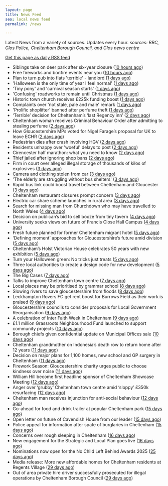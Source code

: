 ```yaml
---
layout: page
title: News Feed
seo: local news feed
permalink: /news

---
```


Latest News from a variety of sources. Updates every hour.
_sources: BBC, Glos Police, Cheltenham Borough Council, and Glos news centre_

[Get this page as daily RSS feed](/daily.rss)

<!-- news_marker starts -->
- Siblings take on deer park after six-year closure ([10 hours ago](https://www.bbc.com/news/articles/cdegr0wl8d5o?at_medium=RSS&at_campaign=rss))
- Free fireworks and bonfire events near you ([10 hours ago](https://www.bbc.com/news/articles/cx2pjk27ryvo?at_medium=RSS&at_campaign=rss))
- Plan to turn pub into flats 'terrible' - landlord ([1 days ago](https://www.bbc.com/news/articles/cpq1509ndryo?at_medium=RSS&at_campaign=rss))
- 'Halloween is the only time of year I feel normal' ([1 days ago](https://www.bbc.com/news/videos/c1j8z65k7d2o?at_medium=RSS&at_campaign=rss))
- 'Tiny pony' and 'carnival season starts' ([1 days ago](https://www.bbc.com/news/articles/cg4329466dqo?at_medium=RSS&at_campaign=rss))
- 'Confusing' roadworks to remain until Christmas ([1 days ago](https://www.bbc.com/news/articles/c993ggnvg7lo?at_medium=RSS&at_campaign=rss))
- Historic town church receives £225k funding boost ([1 days ago](https://www.bbc.com/news/articles/cn40wlxlv2go?at_medium=RSS&at_campaign=rss))
- Complaints over 'not stale, pale and male' remark ([1 days ago](https://www.bbc.com/news/articles/c874y44z748o?at_medium=RSS&at_campaign=rss))
- 'Prolific shoplifter' banned after perfume theft ([1 days ago](https://www.bbc.com/news/articles/cd0477zxpnro?at_medium=RSS&at_campaign=rss))
- ‘Terrible’ decision for Cheltenham’s ‘last Regency inn’ ([2 days ago](https://gloucesternewscentre.co.uk/terrible-decision-for-cheltenhams-last-regency-inn/))
- Cheltenham woman receives Criminal Behaviour Order after admitting to stealing perfume ([2 days ago](https://gloucesternewscentre.co.uk/cheltenham-woman-receives-criminal-behaviour-order-after-admitting-to-stealing-perfume/))
- How Gloucestershire MPs voted for Nigel Farage’s proposal for UK to leave ECHR ([2 days ago](https://gloucesternewscentre.co.uk/how-gloucestershire-mps-voted-for-nigel-farages-proposal-for-uk-to-leave-echr/))
- Pedestrian dies after crash involving HGV ([2 days ago](https://www.bbc.com/news/articles/c62elxgj0y9o?at_medium=RSS&at_campaign=rss))
- Residents unhappy over 'woeful' delays to post ([2 days ago](https://www.bbc.com/news/articles/cyv8n0v8pq6o?at_medium=RSS&at_campaign=rss))
- Cirencester half marathon: what you need to know ([2 days ago](https://www.bbc.com/news/articles/c1e302gg77yo?at_medium=RSS&at_campaign=rss))
- Thief jailed after ignoring shop bans ([2 days ago](https://www.bbc.com/news/articles/c04gr0xl7p2o?at_medium=RSS&at_campaign=rss))
- Firm in court over alleged illegal storage of thousands of kilos of explosives ([3 days ago](https://gloucesternewscentre.co.uk/firm-in-court-over-alleged-illegal-storage-of-thousands-of-kilos-of-explosives/))
- Camera and clothing stolen from car ([3 days ago](https://gloucesternewscentre.co.uk/camera-and-clothing-stolen-from-car/))
- 'The elderly are struggling without bus shelters' ([3 days ago](https://www.bbc.com/news/articles/cz9135kwyljo?at_medium=RSS&at_campaign=rss))
- Rapid bus link could boost travel between Cheltenham and Gloucester ([3 days ago](https://gloucesternewscentre.co.uk/rapid-bus-link-could-boost-travel-between-cheltenham-and-gloucester/))
- Cheltenham restaurant closures prompt concern ([3 days ago](https://www.bbc.com/news/articles/cj97vr337y1o?at_medium=RSS&at_campaign=rss))
- Electric car share scheme launches in rural area ([3 days ago](https://www.bbc.com/news/articles/c2dr4kr6x1lo?at_medium=RSS&at_campaign=rss))
- Search for missing man from Churchdown who may have travelled to North Wales ([4 days ago](https://gloucesternewscentre.co.uk/search-for-missing-man-from-churchdown-who-may-have-travelled-to-north-wales/))
- Decision on publican’s bid to sell booze from tiny tavern ([4 days ago](https://gloucesternewscentre.co.uk/decision-on-publicans-bid-to-sell-booze-from-tiny-tavern/))
- University seeks views on future of Francis Close Hall Campus ([4 days ago](https://gloucesternewscentre.co.uk/university-seeks-views-on-future-of-francis-close-hall-campus/))
- Fresh future planned for former Cheltenham migrant hotel ([5 days ago](https://gloucesternewscentre.co.uk/fresh-future-planned-for-former-cheltenham-migrant-hotel/))
- ‘Defining moment’ approaches for Gloucestershire’s future amid division ([5 days ago](https://gloucesternewscentre.co.uk/defining-moment-approaches-for-gloucestershires-future-amid-division/))
- Cheltenham’s Holst Victorian House celebrates 50 years with new exhibition ([5 days ago](https://gloucesternewscentre.co.uk/cheltenhams-holst-victorian-house-celebrates-50-years-with-new-exhibition/))
- Turn your Halloween green: No tricks just treats ([5 days ago](https://www.cheltenham.gov.uk/news/article/3063/turn_your_halloween_green_no_tricks_just_treats))
- Three local authorities to create a design code for new development ([5 days ago](https://www.cheltenham.gov.uk/news/article/3062/three_local_authorities_to_create_a_design_code_for_new_development))
- The Big Cases ([7 days ago](https://www.bbc.co.uk/iplayer/episode/m002lsdp?at_medium=RSS&at_campaign=rss))
- Talks to improve Cheltenham town centre ([7 days ago](https://gloucesternewscentre.co.uk/talks-to-improve-cheltenham-town-centre/))
- Local places may be prioritised by grammar school ([8 days ago](https://www.bbc.co.uk/sounds/play/p0mblh4x?at_medium=RSS&at_campaign=rss))
- Slowing rivers to save gloucestershire from floods ([8 days ago](https://www.bbc.co.uk/sounds/play/p0mblfbz?at_medium=RSS&at_campaign=rss))
- Leckhampton Rovers FC get rent boost for Burrows Field as their work is praised ([9 days ago](https://gloucesternewscentre.co.uk/leckhampton-rovers-fc-get-rent-boost-for-burrows-field-as-their-work-is-praised/))
- Gloucestershire councils to consider proposals for Local Government Reorganisation ([9 days ago](https://gloucesternewscentre.co.uk/gloucestershire-councils-to-consider-proposals-for-local-government-reorganisation/))
- A celebration of Inter Faith Week in Cheltenham ([9 days ago](https://www.cheltenham.gov.uk/news/article/3061/a_celebration_of_inter_faith_week_in_cheltenham))
- £1.1 million Grassroots Neighbourhood Fund launched to support community projects ([10 days ago](https://gloucesternewscentre.co.uk/1-1-million-grassroots-neighbourhood-fund-launched-to-support-community-projects/))
- Borough chiefs given confidential update on Municipal Offices sale ([10 days ago](https://gloucesternewscentre.co.uk/borough-chiefs-given-confidential-update-on-municipal-offices-sale/))
- Cheltenham grandmother on Indonesia’s death row to return home after 12 years ([11 days ago](https://gloucesternewscentre.co.uk/cheltenham-grandmother-on-indonesias-death-row-to-return-home-after-12-years/))
- Decision on major plans for 1,100 homes, new school and GP surgery in Cheltenham ([11 days ago](https://gloucesternewscentre.co.uk/decision-on-major-plans-for-1100-homes-new-school-and-gp-surgery-in-cheltenham/))
- Firework Season: Gloucestershire charity urges public to choose kindness over noise ([11 days ago](https://gloucesternewscentre.co.uk/firework-season-gloucestershire-charity-urges-public-to-choose-kindness-over-noise/))
- William Hill become first headline sponsor of Cheltenham Showcase Meeting ([12 days ago](https://gloucesternewscentre.co.uk/william-hill-become-first-headline-sponsor-of-cheltenham-showcase-meeting/))
- Anger over ‘grubby’ Cheltenham town centre amid ‘sloppy’ £350k resurfacing ([12 days ago](https://gloucesternewscentre.co.uk/anger-over-grubby-cheltenham-town-centre-amid-sloppy-350k-resurfacing/))
- Cheltenham man receives injunction for anti-social behaviour ([12 days ago](https://www.cheltenham.gov.uk/news/article/3060/cheltenham_man_receives_injunction_for_anti-social_behaviour))
- Go-ahead for food and drink trailer at popular Cheltenham park ([15 days ago](https://gloucesternewscentre.co.uk/go-ahead-for-food-and-drink-trailer-at-popular-cheltenham-park/))
- Open letter on future of Cavendish House from our leader ([15 days ago](https://www.cheltenham.gov.uk/news/article/3058/open_letter_on_future_of_cavendish_house_from_our_leader))
- Police appeal for information after spate of burglaries in Cheltenham ([15 days ago](https://gloucesternewscentre.co.uk/police-appeal-for-information-after-spate-of-burglaries-in-cheltenham-2/))
- Concerns over rough sleeping in Cheltenham ([16 days ago](https://gloucesternewscentre.co.uk/concerns-over-rough-sleeping-in-cheltenham/))
- New engagement for the Strategic and Local Plan goes live ([16 days ago](https://www.cheltenham.gov.uk/news/article/3059/new_engagement_for_the_strategic_and_local_plan_goes_live))
- Nominations now open for the No Child Left Behind Awards 2025 ([25 days ago](https://www.cheltenham.gov.uk/news/article/3057/nominations_now_open_for_the_no_child_left_behind_awards_2025))
- Media release: More new affordable homes for Cheltenham residents at Regents Village ([29 days ago](https://www.cheltenham.gov.uk/news/article/3055/media_release_more_new_affordable_homes_for_cheltenham_residents_at_regents_village))
- Out of area private hire driver successfully prosecuted for illegal operations by Cheltenham Borough Council ([29 days ago](https://www.cheltenham.gov.uk/news/article/3054/out_of_area_private_hire_driver_successfully_prosecuted_for_illegal_operations_by_cheltenham_borough_council))

<!-- news_marker ends -->

